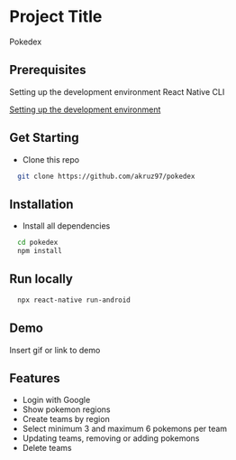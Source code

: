
# Project Title

Pokedex


## Prerequisites

Setting up the development environment React Native CLI

[Setting up the development environment](https://reactnative.dev/docs/environment-setup)
## Get Starting

* Clone this repo

```bash
  git clone https://github.com/akruz97/pokedex
```

## Installation

* Install all dependencies

```bash
  cd pokedex
  npm install
```
## Run locally

```bash
  npx react-native run-android
```
## Demo

Insert gif or link to demo


## Features

- Login with Google
- Show pokemon regions
- Create teams by region
- Select minimum 3 and maximum 6 pokemons per team
- Updating teams, removing or adding pokemons
- Delete teams

